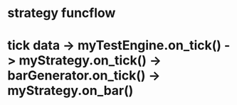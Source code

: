 # strategy funcflow
# tick data -> myTestEngine.on_tick() -> myStrategy.on_tick() -> barGenerator.on_tick() -> myStrategy.on_bar()